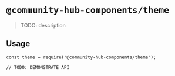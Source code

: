# `@community-hub-components/theme`

> TODO: description

## Usage

```
const theme = require('@community-hub-components/theme');

// TODO: DEMONSTRATE API
```

